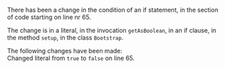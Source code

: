 There has been a change in the condition of an if statement, in the section of code starting on line nr 65.
  
The change is in a literal, in the invocation ```getAsBoolean```, in an if clause, in the method ```setup```, in the class ```Bootstrap```.
  
The following changes have been made:  
Changed literal from ```true``` to ```false``` on line 65.  
